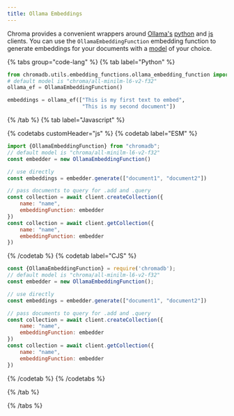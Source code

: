 ```yaml
---
title: Ollama Embeddings
---
```


Chroma provides a convenient wrappers around [Ollama's](https://github.com/ollama/ollama) [python](https://pypi.org/project/ollama/) and [js](https://www.npmjs.com/package/ollama) clients. You can use
the `OllamaEmbeddingFunction` embedding function to generate embeddings for your documents with
a [model](https://github.com/ollama/ollama?tab=readme-ov-file#model-library) of your choice.

{% tabs group="code-lang"  %}
{% tab label="Python" %}

```python
from chromadb.utils.embedding_functions.ollama_embedding_function import OllamaEmbeddingFunction
# default model is "chroma/all-minilm-l6-v2-f32"
ollama_ef = OllamaEmbeddingFunction()

embeddings = ollama_ef(["This is my first text to embed",
                        "This is my second document"])
```

{% /tab %}
{% tab label="Javascript" %}

{% codetabs customHeader="js" %}
{% codetab label="ESM" %}
```js {% codetab=true %}
import {OllamaEmbeddingFunction} from "chromadb";
// default model is "chroma/all-minilm-l6-v2-f32"
const embedder = new OllamaEmbeddingFunction()

// use directly
const embeddings = embedder.generate(["document1", "document2"])

// pass documents to query for .add and .query
const collection = await client.createCollection({
    name: "name",
    embeddingFunction: embedder
})
const collection = await client.getCollection({
    name: "name",
    embeddingFunction: embedder
})
```
{% /codetab %}
{% codetab label="CJS" %}
```js {% codetab=true %}
const {OllamaEmbeddingFunction} = require('chromadb');
// default model is "chroma/all-minilm-l6-v2-f32"
const embedder = new OllamaEmbeddingFunction();

// use directly
const embeddings = embedder.generate(["document1", "document2"])

// pass documents to query for .add and .query
const collection = await client.createCollection({
    name: "name",
    embeddingFunction: embedder
})
const collection = await client.getCollection({
    name: "name",
    embeddingFunction: embedder
})
```
{% /codetab %}
{% /codetabs %}

{% /tab %}

{% /tabs %}
